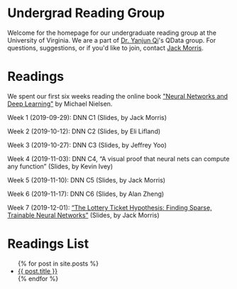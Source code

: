 # Undergrad Reading Group

Welcome for the homepage for our undergraduate reading group at the University of Virginia. We are a part of [Dr. Yanjun Qi](https://www.cs.virginia.edu/yanjun/)'s QData group. For questions, suggestions, or if you'd like to join, contact [Jack Morris](mailto:jm8wx@virginia.edu).


# Readings

We spent our first six weeks reading the online book ["Neural Networks and Deep Learning"](http://neuralnetworksanddeeplearning.com/) by Michael Nielsen.

Week 1 (2019-09-29): DNN C1 (Slides, by Jack Morris)

Week 2 (2019-10-12): DNN C2 (Slides, by Eli Lifland)

Week 3 (2019-10-27): DNN C3 (Slides, by Jeffrey Yoo)

Week 4 (2019-11-03): DNN C4, “A visual proof that neural nets can compute any function” (Slides, by Kevin Ivey)

Week 5 (2019-11-10): DNN C5 (Slides, by Jack Morris)

Week 6 (2019-11-17): DNN C6 (Slides, by Alan Zheng)

Week 7 (2019-12-01): [“The Lottery Ticket Hypothesis: Finding Sparse, Trainable Neural Networks”](https://arxiv.org/abs/1803.03635) (Slides, by Jack Morris)

# Readings List

<ul>
  {% for post in site.posts %}
    <li>
      <a href="{{ post.url }}">{{ post.title }}</a>
    </li>
  {% endfor %}
</ul>
